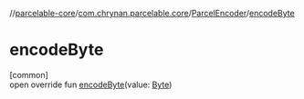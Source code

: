 //[parcelable-core](../../../index.md)/[com.chrynan.parcelable.core](../index.md)/[ParcelEncoder](index.md)/[encodeByte](encode-byte.md)

# encodeByte

[common]\
open override fun [encodeByte](encode-byte.md)(value: [Byte](https://kotlinlang.org/api/latest/jvm/stdlib/kotlin/-byte/index.html))
